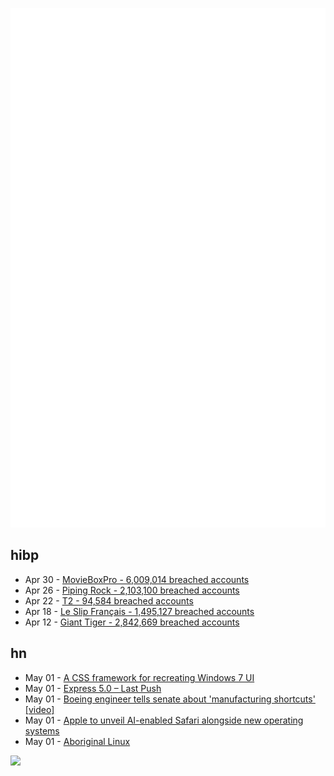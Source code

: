 ![Metrics](https://raw.githubusercontent.com/phixion/phixion/master/metrics.svg)

## hibp

<!--
for https://github.com/phixion/phixion/blob/main/.github/workflows/feeds.yml
-->
<!--START_SECTION:haveibeenpwnd-->
- Apr 30 - [MovieBoxPro - 6,009,014 breached accounts](https://haveibeenpwned.com/PwnedWebsites#MovieBoxPro)
- Apr 26 - [Piping Rock - 2,103,100 breached accounts](https://haveibeenpwned.com/PwnedWebsites#PipingRock)
- Apr 22 - [T2 - 94,584 breached accounts](https://haveibeenpwned.com/PwnedWebsites#T2)
- Apr 18 - [Le Slip Français - 1,495,127 breached accounts](https://haveibeenpwned.com/PwnedWebsites#LeSlipFrancais)
- Apr 12 - [Giant Tiger - 2,842,669 breached accounts](https://haveibeenpwned.com/PwnedWebsites#GiantTiger)
<!--END_SECTION:haveibeenpwnd-->

## hn

<!--
for https://github.com/phixion/phixion/blob/main/.github/workflows/feeds.yml
-->
<!--START_SECTION:hn-->
- May 01 - [A CSS framework for recreating Windows 7 UI](https://khang-nd.github.io/7.css/)
- May 01 - [Express 5.0 – Last Push](https://github.com/expressjs/discussions/issues/233)
- May 01 - [Boeing engineer tells senate about 'manufacturing shortcuts' [video]](https://www.youtube.com/watch?v=PP0xhIe1LFE)
- May 01 - [Apple to unveil AI-enabled Safari alongside new operating systems](https://appleinsider.com/articles/24/04/30/apple-to-unveil-ai-enabled-safari-browser-alongside-new-operating-systems)
- May 01 - [Aboriginal Linux](https://landley.net/aboriginal/about.html)
<!--END_SECTION:hn-->

<!--
for https://yhype.me
-->
![](https://hit.yhype.me/github/profile?user_id=13013670)

